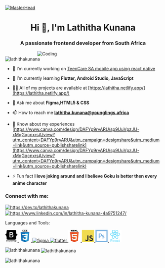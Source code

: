 [![MasterHead](https://media.tenor.com/_i9AUV0dv_0AAAAC/welcome-banner.gif)](https://rishavchanda.io)
<h1 align="center">Hi 👋, I'm Lathitha Kunana</h1>
<h3 align="center">A passionate frontend developer from South Africa</h3>
<img align="right" alt="Coding" width="400" src="https://thumbs.gfycat.com/AstonishingDentalGermanspitz-size_restricted.gif">

<p align="left"> <img src="https://komarev.com/ghpvc/?username=lathithakunana&label=Profile%20views&color=0e75b6&style=flat" alt="lathithakunana" /> </p>

- 🔭 I’m currently working on [TeenCare SA mobile app using react native](https://github.com/LathithaKunana/Pink-Diaries.git)

- 🌱 I’m currently learning **Flutter, Android Studio, JavaScript**

- 👨‍💻 All of my projects are available at [https://lathitha.netlify.app/](https://lathitha.netlify.app/)

- 💬 Ask me about **Figma,HTML5 & CSS**

- 📫 How to reach me **lathitha.kunana@younglings.africa**

- 📄 Know about my experiences [https://www.canva.com/design/DAFYp9rvARU/sp9UuVpzJU-xMqGqcnxrsA/view?utm_content=DAFYp9rvARU&utm_campaign=designshare&utm_medium=link&utm_source=publishsharelink](https://www.canva.com/design/DAFYp9rvARU/sp9UuVpzJU-xMqGqcnxrsA/view?utm_content=DAFYp9rvARU&utm_campaign=designshare&utm_medium=link&utm_source=publishsharelink)

- ⚡ Fun fact **I love joking around and I believe Goku is better then every anime character**

<h3 align="left">Connect with me:</h3>
<p align="left">
<a href="https://dev.to/https://dev.to/lathithakunana" target="blank"><img align="center" src="https://raw.githubusercontent.com/rahuldkjain/github-profile-readme-generator/master/src/images/icons/Social/devto.svg" alt="https://dev.to/lathithakunana" height="30" width="40" /></a>
<a href="https://linkedin.com/in/https://www.linkedin.com/in/lathitha-kunana-4a9751247/" target="blank"><img align="center" src="https://raw.githubusercontent.com/rahuldkjain/github-profile-readme-generator/master/src/images/icons/Social/linked-in-alt.svg" alt="https://www.linkedin.com/in/lathitha-kunana-4a9751247/" height="30" width="40" /></a>
</p>

<h align="left">Languages and Tools:</h3>
<p align="left"> <a href="https://getbootstrap.com" target="_blank" rel="noreferrer"> <img src="https://raw.githubusercontent.com/devicons/devicon/master/icons/bootstrap/bootstrap-plain-wordmark.svg" alt="bootstrap" width="40" height="40"/> </a> <a href="https://www.w3schools.com/css/" target="_blank" rel="noreferrer"> <img src="https://raw.githubusercontent.com/devicons/devicon/master/icons/css3/css3-original-wordmark.svg" alt="css3" width="40" height="40"/> </a> <a href="https://www.figma.com/" target="_blank" rel="noreferrer"> <img src="https://www.vectorlogo.zone/logos/figma/figma-icon.svg" alt="figma" width="40" height="40"/> </a> <a href="https://flutter.dev" target="_blank" rel="noreferrer"> <img src="https://www.vectorlogo.zone/logos/flutterio/flutterio-icon.svg" alt="flutter" width="40" height="40"/> </a> <a href="https://www.w3.org/html/" target="_blank" rel="noreferrer"> <img src="https://raw.githubusercontent.com/devicons/devicon/master/icons/html5/html5-original-wordmark.svg" alt="html5" width="40" height="40"/> </a> <a href="https://developer.mozilla.org/en-US/docs/Web/JavaScript" target="_blank" rel="noreferrer"> <img src="https://raw.githubusercontent.com/devicons/devicon/master/icons/javascript/javascript-original.svg" alt="javascript" width="40" height="40"/> </a> <a href="https://www.photoshop.com/en" target="_blank" rel="noreferrer"> <img src="https://raw.githubusercontent.com/devicons/devicon/master/icons/photoshop/photoshop-line.svg" alt="photoshop" width="40" height="40"/> </a> <a href="https://reactjs.org/" target="_blank" rel="noreferrer"> <img src="https://raw.githubusercontent.com/devicons/devicon/master/icons/react/react-original-wordmark.svg" alt="react" width="40" height="40"/> </a> </p>

<p><img align="left" src="https://github-readme-stats.vercel.app/api/top-langs?username=lathithakunana&show_icons=true&locale=en&layout=compact" alt="lathithakunana" /></p>

<p>&nbsp;<img align="center" src="https://github-readme-stats.vercel.app/api?username=lathithakunana&show_icons=true&locale=en" alt="lathithakunana" /></p>

<p><img align="center" src="https://github-readme-streak-stats.herokuapp.com/?user=lathithakunana&" alt="lathithakunana" /></p>
